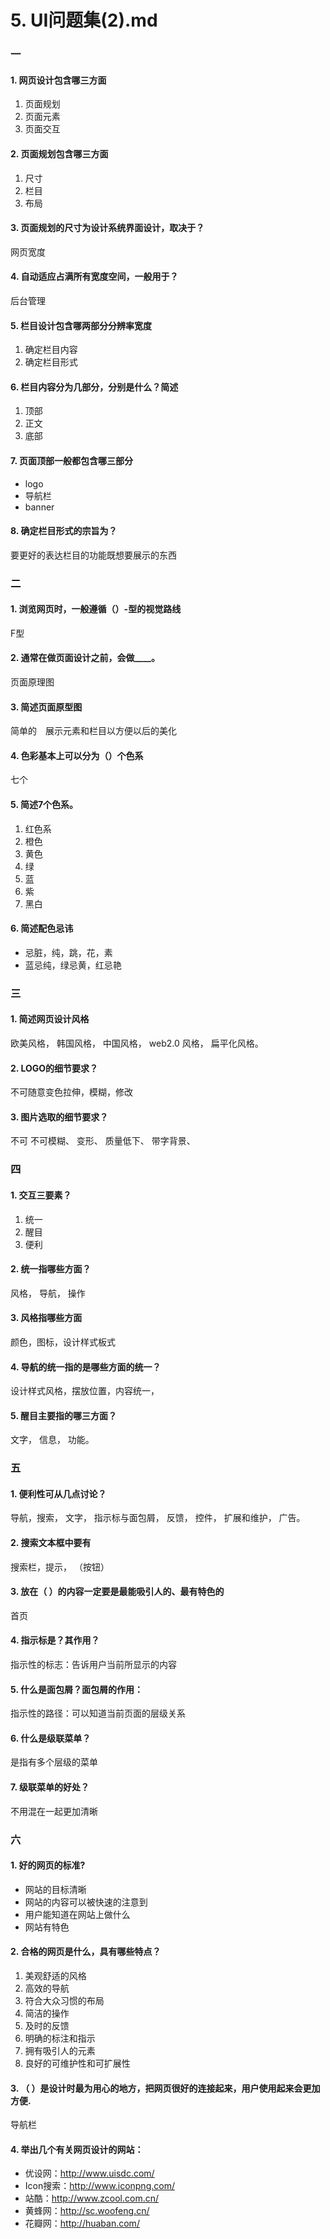 # 5. UI问题集(2).md

### 一

#### 1. 网页设计包含哪三方面
1. 页面规划 
2.  页面元素
3.  页面交互

#### 2. 页面规划包含哪三方面
1.  尺寸
2.  栏目
3.  布局

#### 3. 页面规划的尺寸为设计系统界面设计，取决于？
 网页宽度
#### 4. 自动适应占满所有宽度空间，一般用于？
 后台管理 
#### 5. 栏目设计包含哪两部分分辨率宽度
1.  确定栏目内容
2.  确定栏目形式

#### 6. 栏目内容分为几部分，分别是什么？简述
1. 顶部
2. 正文
3. 底部

#### 7. 页面顶部一般都包含哪三部分
* logo 
* 导航栏
* banner

#### 8. 确定栏目形式的宗旨为？
要更好的表达栏目的功能既想要展示的东西
### 二

#### 1. 浏览网页时，一般遵循（）-型的视觉路线
F型
#### 2. 通常在做页面设计之前，会做____。
页面原理图
#### 3. 简述页面原型图
简单的　展示元素和栏目以方便以后的美化
#### 4. 色彩基本上可以分为（）个色系
七个
#### 5. 简述7个色系。
1. 红色系
2. 橙色
3. 黄色
4. 绿
5. 蓝
6. 紫
7. 黑白

#### 6. 简述配色忌讳
* 忌脏，纯，跳，花，素
* 蓝忌纯，绿忌黄，红忌艳

### 三

#### 1. 简述网页设计风格
 欧美风格， 韩国风格， 中国风格， web2.0 风格， 扁平化风格。
#### 2. LOGO的细节要求？
不可随意变色拉伸，模糊，修改
#### 3. 图片选取的细节要求？
 不可 不可模糊、 变形、 质量低下、 带字背景、
### 四

#### 1. 交互三要素？
1.  统一
2.   醒目
3.  便利

#### 2. 统一指哪些方面？
 风格， 导航， 操作
#### 3. 风格指哪些方面
颜色，图标，设计样式板式
#### 4. 导航的统一指的是哪些方面的统一？
设计样式风格，摆放位置，内容统一，
#### 5. 醒目主要指的哪三方面？
 文字， 信息， 功能。
### 五

#### 1. 便利性可从几点讨论？
 导航，搜索， 文字， 指示标与面包屑， 反馈， 控件， 扩展和维护， 广告。
#### 2. 搜索文本框中要有
搜索栏，提示，  （按钮）
#### 3. 放在（ ）的内容一定要是最能吸引人的、最有特色的
首页
#### 4. 指示标是？其作用？
指示性的标志：告诉用户当前所显示的内容
#### 5. 什么是面包屑？面包屑的作用：
指示性的路径：可以知道当前页面的层级关系
#### 6. 什么是级联菜单？
是指有多个层级的菜单
#### 7. 级联菜单的好处？
不用混在一起更加清晰
### 六

#### 1. 好的网页的标准?
* 网站的目标清晰
* 网站的内容可以被快速的注意到
* 用户能知道在网站上做什么
* 网站有特色

#### 2. 合格的网页是什么，具有哪些特点？
1. 美观舒适的风格
2. 高效的导航
3. 符合大众习惯的布局
4. 简洁的操作
5. 及时的反馈
6. 明确的标注和指示
7. 拥有吸引人的元素
8. 良好的可维护性和可扩展性

#### 3. （ ）是设计时最为用心的地方，把网页很好的连接起来，用户使用起来会更加方便.
导航栏
#### 4. 举出几个有关网页设计的网站：
* 优设网：http://www.uisdc.com/
* Icon搜索：http://www.iconpng.com/
* 站酷：http://www.zcool.com.cn/
* 黄蜂网：http://sc.woofeng.cn/
* 花瓣网：http://huaban.com/